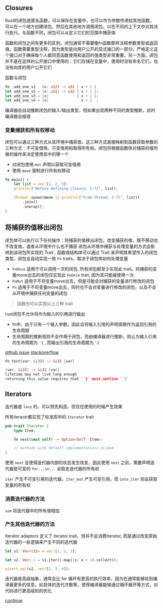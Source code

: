 ## Closures

Rust的闭包是匿名函数，可以保存在变量中，也可以作为参数传递给其他函数。可以在一个地方创建闭包，然后在其他地方调用闭包，以在不同的上下文中对其进行执行。与函数不同，闭包可以从定义它们的范围中捕获值

函数和闭包之间有更多的区别。闭包通常不需要像fn函数那样注释参数类型或返回值。函数需要类型注释，因为类型是向用户公开的显式接口的一部分。严格定义这个接口对于确保每个人都同意函数使用和返回的值类型非常重要。另一方面，闭包并不是在这样的公开接口中使用的：它们存储在变量中，使用时没有命名它们，也没有向库的用户公开它们

函数与闭包

```rust
fn  add_one_v1   (x: u32) -> u32 { x + 1 }
let add_one_v2 = |x: u32| -> u32 { x + 1 };
let add_one_v3 = |x|             { x + 1 };
let add_one_v4 = |x|               x + 1  ;
```

编译器会自动推断闭包的输入/输出类型，但如果出现两种不同的类型推断，此时编译器会报错

### 变量捕获和所有权移动

闭包可以通过三种方式从其环境中捕获值，这三种方式直接映射到函数获取参数的三种方式：不可变借用、可变借用和取得所有权。闭包将根据函数体对捕获的值所做的操作来决定使用其中的哪一个
- 对闭包使用 `mut` 声明以获取可变借用
- 使用 `move` 强制进行所有权移动


```rust
fn main() {
    let list = vec![1, 2, 3];
    println!("Before defining closure: {:?}", list);

    thread::spawn(move || println!("From thread: {:?}", list))
        .join()
        .unwrap();
}
```

## 将捕获的值移出闭包

闭包体可以执行以下任何操作：将捕获的值移出闭包，改变捕获的值，既不移动也不改变值，或者从环境中什么也不捕获
闭包从环境中捕获与处理变量的方式会影响到该闭包所实现的 Trait , 函数或结构体可以通过 Trait 来声明其希望传入的闭包类型。闭包会自动实现一些 `Fn` traits，取决于闭包体如何处理变量
- `FnOnce` 适用于可以调用一次的闭包, 所有闭包都至少实现此 trait。将捕获的变量move出去的闭包仅实现此 `FnOnce` trait, 因为其只能被使用一次
- `FnMut` 适用于不将变量move出去，但是可能会对捕获的变量进行修改的闭包
- `Fn` 适用于不将变量move出去，同时也不会对变量进行修改的闭包，以及不会从环境中捕获任何变量的闭包

> 函数也可以实现以上三种 trait 


rust闭包不允许将作为输入的引用进行输出
- fn中，由于只有一个输入参数，因此会将输入引用的声明周期作为返回引用的生命周期
- 生命周期的推断规则不会作用于闭包，而由编译器进行推断，则认为输入引用的生命周期为 `'1` , 而输出引用的生命周期为 `'2`

[github issue](https://github.com/rust-lang/rust/issues/56537)
[stackoverflow](https://stackoverflow.com/questions/63843906/why-can-i-not-return-a-reference-from-a-closure)

```rust
fn test(var: &i32) -> &i32 {var}

|var: &i32| -> &i32 {var}
lifetime may not live long enough
returning this value requires that `'1` must outlive `'2`
```

## Iterators

迭代器是 `lasy` 的，可以预先构造，但仅在使用的时候产生效果

所有iteraotr都实现了标准库中的 `Iterator` trait

```rust
pub trait Iterator {
    type Item;

    fn next(&mut self) -> Option<Self::Item>;

    // methods with default implementations elided
}
```

使用 `next` 会使得迭代器内部的状态发生改变，因此使用 `next` 之前，需要声明迭代器是可变的
`for...in...` 会取走迭代器的所有权

`iter` 产生不可变引用的迭代器，`iter_mut` 产生可变引用，而 `into_iter` 则会获取变量的所有权

### 消费迭代器的方法

`sum` 将迭代器中的所有值相加

### 产生其他迭代器的方法

Iterator adaptors 定义了 iterator trait，但并不会消费iterator, 而是通过改变原始迭代器的一些逻辑来产生不同的迭代器

```rust
let v1: Vec<i32> = vec![1, 2, 3];

let v2: Vec<_> = v1.iter().map(|x| x + 1).collect();

assert_eq!(v2, vec![2, 3, 4]);
```


迭代器是高级抽象，通常会比 for 循环有更高的执行效率，因为在通常能够给到编译器更多的信息，如具体的迭代次数等，使得编译器能够通过循环展开等方式，对代码进行更高级别的优化

[continue](https://doc.rust-lang.org/book/ch13-03-improving-our-io-project.html)
